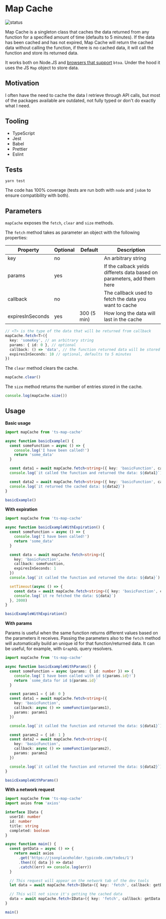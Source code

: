 # Map Cache

![status](https://github.com/sickdyd/ts-map-cache/actions/workflows/ci.yml/badge.svg)

Map Cache is a singleton class that caches the data returned from any function for a specified amount of time (defaults to 5 minutes). If the data has been cached and has not expired, Map Cache will return the cached data without calling the function, if there is no cached data, it will call the function and store its returned data.

It works both on Node.JS and [browsers that support](https://caniuse.com/atob-btoa) `btoa`. Under the hood it uses the JS `Map` object to store data.

## Motivation

I often have the need to cache the data I retrieve through API calls, but most of the packages available are outdated, not fully typed or don't do exactly what I need.

## Tooling

- TypeScript
- Jest
- Babel
- Prettier
- Eslint

## Tests

`yarn test`

The code has 100% coverage (tests are run both with `node` and `jsdom` to ensure compatibility with both).

## Parameters

`mapCache` exposes the `fetch`, `clear` and `size` methods.

The `fetch` method takes as parameter an object with the following properties:

| Property         | Optional | Default     | Description                                                            |
| ---------------- | -------- | ----------- | ---------------------------------------------------------------------- |
| key              | no       |             | An arbitrary string                                                    |
| params           | yes      |             | If the calback yelds differets data based on parameters, add them here |
| callback         | no       |             | The callback used to fetch the data you want to cache                  |
| expiresInSeconds | yes      | 300 (5 min) | How long the data will last in the cache                               |

```ts
// <T> is the type of the data that will be returned from callback
mapCache.fetch<T>({
  key: 'someKey', // an arbitrary string
  params: { id: 0 }, // optional
  callback: () => 'data', // the function returned data will be stored in the cache
  expiresInSeconds: 10 // optional, defaults to 5 minutes
})
```

The `clear` method clears the cache.

```ts
mapCache.clear()
```

The `size` method returns the number of entries stored in the cache.

```ts
console.log(mapCache.size())
```

## Usage

**Basic usage**

```ts
import mapCache from 'ts-map-cache'

async function basicExample() {
  const someFunction = async () => {
    console.log('I have been called!')
    return 'some_data'
  }

  const data1 = await mapCache.fetch<string>({ key: 'basicFunction', callback: someFunction })
  console.log(`it called the function and returned the data: ${data1}`)

  const data2 = await mapCache.fetch<string>({ key: 'basicFunction', callback: someFunction })
  console.log(`it returned the cached data: ${data2}`)
}

basicExample()
```

**With expiration**

```ts
import mapCache from 'ts-map-cache'

async function basicExampleWithExpiration() {
  const someFunction = async () => {
    console.log('I have been called!')
    return 'some_data'
  }

  const data = await mapCache.fetch<string>({
    key: 'basicFunction',
    callback: someFunction,
    expiresInSeconds: 1
  })
  console.log(`it called the function and returned the data: ${data}`)

  setTimeout(async () => {
    const data = await mapCache.fetch<string>({ key: 'basicFunction', callback: someFunction })
    console.log(`it re fetched the data: ${data}`)
  }, 2000)
}

basicExampleWithExpiration()
```

**With params**

Params is useful when the same function returns different values based on the parameters it receives. Passing the parameters also to the `fetch` method will automatically build an unique id for that function/returned data. It can be useful, for example, with `GraphQL` query resolvers.

```ts
import mapCache from 'ts-map-cache'

async function basicExampleWithParams() {
  const someFunction = async (params: { id: number }) => {
    console.log(`I have been called with id ${params.id}!`)
    return `some_data for id ${params.id}`
  }

  const params1 = { id: 0 }
  const data1 = await mapCache.fetch<string>({
    key: 'basicFunction',
    callback: async () => someFunction(params1),
    params: params1
  })

  console.log(`it called the function and returned the data: ${data1}`)

  const params2 = { id: 1 }
  const data2 = await mapCache.fetch<string>({
    key: 'basicFunction',
    callback: async () => someFunction(params2),
    params: params2
  })

  console.log(`it called the function and returned the data: ${data2}`)
}

basicExampleWithParams()
```

**With a network request**

```ts
import mapCache from 'ts-map-cache'
import axios from 'axios'

interface IData {
  userId: number
  id: number
  title: string
  completed: boolean
}

async function main() {
  const getData = async () => {
    return await axios
      .get('https://jsonplaceholder.typicode.com/todos/1')
      .then(({ data }) => data)
      .catch((err) => console.log(err))
  }

  // This request will appear on the network tab of the dev tools
  let data = await mapCache.fetch<IData>({ key: 'fetch', callback: getData })

  // This will not since it's getting the cached data
  data = await mapCache.fetch<IData>({ key: 'fetch', callback: getData })
}

main()
```
